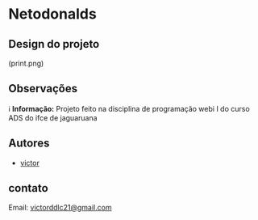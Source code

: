 # Netodonalds

## Design do projeto

(print.png)

## Observações
ℹ️ **Informação:** Projeto feito na disciplina de programação webi I do curso ADS do ifce de jaguaruana

## Autores
- [victor]([https://github.com/Victor-oss-hash/buscador-cep-aula](https://github.com))

## contato
Email: victorddlc21@gmail.com
